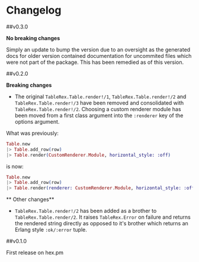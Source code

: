 # Changelog

##v0.3.0

**No breaking changes**

Simply an update to bump the version due to an oversight as the generated
docs for older version contained documentation for uncommited files which
were not part of the package. This has been remedied as of this version.

##v0.2.0

**Breaking changes**

* The original `TableRex.Table.render!/1`, `TableRex.Table.render!/2` and `TableRex.Table.render!/3` have been removed and consolidated with `TableRex.Table.render!/2`. Choosing a custom renderer module has been moved from a first class argument into the `:renderer` key of the options argument.

What was previously:
```elixir
Table.new
|> Table.add_row(row)
|> Table.render(CustomRenderer.Module, horizontal_style: :off)
```

is now:

```elixir
Table.new
|> Table.add_row(row)
|> Table.render(renderer: CustomRenderer.Module, horizontal_style: :off)
```

** Other changes**

* `TableRex.Table.render!/2` has been added as a brother to `TableRex.Table.render/2`. It raises `TableRex.Error` on failure and returns the rendered string directly as opposed to it's brother which returns an Erlang style `:ok/:error` tuple.


##v0.1.0

First release on hex.pm
